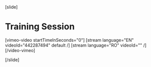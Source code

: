 [slide]
# Training Session

[vimeo-video startTimeInSeconds="0"]
[stream language="EN" videoId="442287494" default /]
[stream language="RO" videoId="" /]
[/video-vimeo]

[/slide]